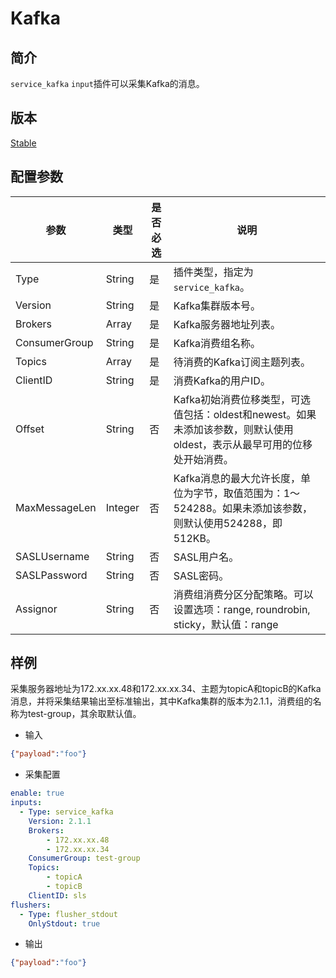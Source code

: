 # Kafka

## 简介

`service_kafka` `input`插件可以采集Kafka的消息。

## 版本

[Stable](../stability-level.md)

## 配置参数

| 参数            | 类型      | 是否必选 | 说明                                                                      |
|---------------|---------|------|-------------------------------------------------------------------------|
| Type          | String  | 是    | 插件类型，指定为`service_kafka`。                                                |
| Version       | String  | 是    | Kafka集群版本号。                                                             |
| Brokers       | Array   | 是    | Kafka服务器地址列表。                                                           |
| ConsumerGroup | String  | 是    | Kafka消费组名称。                                                             |
| Topics        | Array   | 是    | 待消费的Kafka订阅主题列表。                                                        |
| ClientID      | String  | 是    | 消费Kafka的用户ID。                                                           |
| Offset        | String  | 否    | Kafka初始消费位移类型，可选值包括：oldest和newest。如果未添加该参数，则默认使用oldest，表示从最早可用的位移处开始消费。 |
| MaxMessageLen | Integer | 否    | Kafka消息的最大允许长度，单位为字节，取值范围为：1～524288。如果未添加该参数，则默认使用524288，即512KB。        |
| SASLUsername  | String  | 否    | SASL用户名。                                                                |
| SASLPassword  | String  | 否    | SASL密码。                                                                 |                                                               |
| Assignor      | String  | 否    | 消费组消费分区分配策略。可以设置选项：range, roundrobin, sticky，默认值：range                  |

## 样例

采集服务器地址为172.xx.xx.48和172.xx.xx.34、主题为topicA和topicB的Kafka消息，并将采集结果输出至标准输出，其中Kafka集群的版本为2.1.1，消费组的名称为test-group，其余取默认值。

* 输入

```json
{"payload":"foo"}
```

* 采集配置

```yaml
enable: true
inputs:
  - Type: service_kafka
    Version: 2.1.1
    Brokers: 
        - 172.xx.xx.48
        - 172.xx.xx.34
    ConsumerGroup: test-group
    Topics:
        - topicA
        - topicB
    ClientID: sls
flushers:
  - Type: flusher_stdout
    OnlyStdout: true  
```

* 输出

```json
{"payload":"foo"}
```
